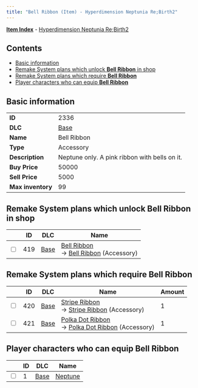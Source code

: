 ```yaml
---
title: "Bell Ribbon (Item) - Hyperdimension Neptunia Re;Birth2"
---
```


[**Item Index**](/neptunia/rb2/item/index.html) - [Hyperdimension Neptunia Re;Birth2](/neptunia/rb2)

## Contents

- [Basic information](#basic-information)
- [Remake System plans which unlock **Bell Ribbon** in shop](#remake-system-plans-which-unlock-bell-ribbon-in-shop)
- [Remake System plans which require **Bell Ribbon**](#remake-system-plans-which-require-bell-ribbon)
- [Player characters who can equip **Bell Ribbon**](#player-characters-who-can-equip-bell-ribbon)

## Basic information

|   |   |
| -- | -- |
| **ID** | 2336 |
| **DLC** | [Base](/neptunia/rb2/dlc/0-base.html) |
| **Name** | Bell Ribbon |
| **Type** | Accessory |
| **Description** | Neptune only. A pink ribbon with bells on it. |
| **Buy Price** | 50000 |
| **Sell Price** | 5000 |
| **Max inventory** | 99 |

## Remake System plans which unlock **Bell Ribbon** in shop

|    | ID | DLC | Name |
| -- | -- | --- | ---- |
| <input type="checkbox" id="rb2-remake-0-419" class="trackbox" /> | 419 | [Base](/neptunia/rb2/dlc/0-base.html) | [Bell Ribbon](/neptunia/rb2/remake/0-419-bell-ribbon.html)<br />→ [Bell Ribbon](/neptunia/rb2/item/0-2336-bell-ribbon.html) (Accessory) |

## Remake System plans which require **Bell Ribbon**

|    | ID | DLC | Name | Amount |
| -- | -- | --- | ---- | ------ |
| <input type="checkbox" id="rb2-remake-0-420" class="trackbox" /> | 420 | [Base](/neptunia/rb2/dlc/0-base.html) | [Stripe Ribbon](/neptunia/rb2/remake/0-420-stripe-ribbon.html)<br />→ [Stripe Ribbon](/neptunia/rb2/item/0-2337-stripe-ribbon.html) (Accessory) | 1 |
| <input type="checkbox" id="rb2-remake-0-421" class="trackbox" /> | 421 | [Base](/neptunia/rb2/dlc/0-base.html) | [Polka Dot Ribbon](/neptunia/rb2/remake/0-421-polka-dot-ribbon.html)<br />→ [Polka Dot Ribbon](/neptunia/rb2/item/0-2338-polka-dot-ribbon.html) (Accessory) | 1 |

## Player characters who can equip **Bell Ribbon**

|    | ID | DLC | Name |
| -- | -- | --- | ---- |
| <input type="checkbox" id="rb2-player-0-1" class="trackbox" /> | 1 | [Base](/neptunia/rb2/dlc/0-base.html) | [Neptune](/neptunia/rb2/player/0-1-neptune.html) |